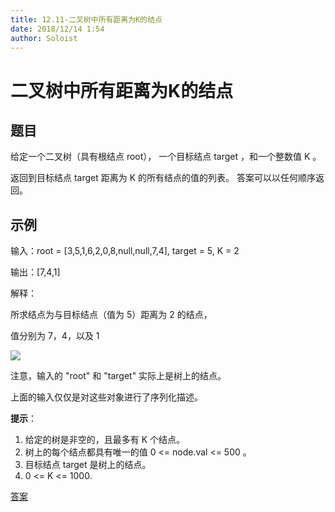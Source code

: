 ```yaml
---
title: 12.11-二叉树中所有距离为K的结点
date: 2018/12/14 1:54
author: Soloist
---
```

    
# 二叉树中所有距离为K的结点

## 题目

给定一个二叉树（具有根结点 root）， 一个目标结点 target ，和一个整数值 K 。

返回到目标结点 target 距离为 K 的所有结点的值的列表。 答案可以以任何顺序返回。

## 示例

输入：root = [3,5,1,6,2,0,8,null,null,7,4], target = 5, K = 2

输出：[7,4,1]

解释：

所求结点为与目标结点（值为 5）距离为 2 的结点，

值分别为 7，4，以及 1

![](https://s3-lc-upload.s3.amazonaws.com/uploads/2018/06/28/sketch0.png)

注意，输入的 "root" 和 "target" 实际上是树上的结点。

上面的输入仅仅是对这些对象进行了序列化描述。

**提示**：

1. 给定的树是非空的，且最多有 K 个结点。
2. 树上的每个结点都具有唯一的值 0 <= node.val <= 500 。
3. 目标结点 target 是树上的结点。
4. 0 <= K <= 1000.

[答案](https://github.com/aSoloist/java-algorithm/blob/master/code/2018/12/11/Solution.java)